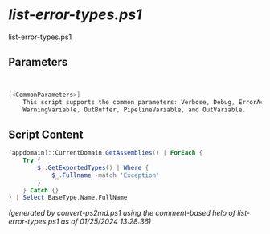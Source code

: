 *list-error-types.ps1*
================

list-error-types.ps1 


Parameters
----------
```powershell


[<CommonParameters>]
    This script supports the common parameters: Verbose, Debug, ErrorAction, ErrorVariable, WarningAction, 
    WarningVariable, OutBuffer, PipelineVariable, and OutVariable.
```

Script Content
--------------
```powershell
[appdomain]::CurrentDomain.GetAssemblies() | ForEach {
    Try {
        $_.GetExportedTypes() | Where {
            $_.Fullname -match 'Exception'
        }
    } Catch {}
} | Select BaseType,Name,FullName
```

*(generated by convert-ps2md.ps1 using the comment-based help of list-error-types.ps1 as of 01/25/2024 13:28:36)*

